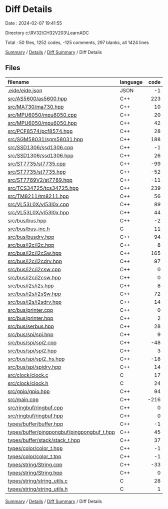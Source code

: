 # Diff Details

Date : 2024-02-07 19:41:55

Directory c:\\RV32\\CH32V203\\LearnADC

Total : 50 files,  1252 codes, -125 comments, 297 blanks, all 1424 lines

[Summary](results.md) / [Details](details.md) / [Diff Summary](diff.md) / Diff Details

## Files
| filename | language | code | comment | blank | total |
| :--- | :--- | ---: | ---: | ---: | ---: |
| [.eide/eide.json](/.eide/eide.json) | JSON | -1 | 0 | 0 | -1 |
| [src/AS5600/as5600.hpp](/src/AS5600/as5600.hpp) | C++ | 223 | 0 | 55 | 278 |
| [src/MA730/ma730.hpp](/src/MA730/ma730.hpp) | C++ | 10 | 0 | 6 | 16 |
| [src/MPU6050/mpu6050.cpp](/src/MPU6050/mpu6050.cpp) | C++ | 20 | 8 | 7 | 35 |
| [src/MPU6050/mpu6050.hpp](/src/MPU6050/mpu6050.hpp) | C++ | 42 | 1 | 12 | 55 |
| [src/PCF8574/pcf8574.hpp](/src/PCF8574/pcf8574.hpp) | C++ | 28 | 0 | 8 | 36 |
| [src/SGM58031/sgm58031.hpp](/src/SGM58031/sgm58031.hpp) | C++ | 188 | 1 | 37 | 226 |
| [src/SSD1306/ssd1306.cpp](/src/SSD1306/ssd1306.cpp) | C++ | -1 | -4 | -1 | -6 |
| [src/SSD1306/ssd1306.hpp](/src/SSD1306/ssd1306.hpp) | C++ | 26 | 0 | -1 | 25 |
| [src/ST7735/st7735.cpp](/src/ST7735/st7735.cpp) | C++ | -99 | -12 | -13 | -124 |
| [src/ST7735/st7735.hpp](/src/ST7735/st7735.hpp) | C++ | -52 | 0 | -13 | -65 |
| [src/ST7789V2/st7789.hpp](/src/ST7789V2/st7789.hpp) | C++ | -11 | 0 | 0 | -11 |
| [src/TCS34725/tcs34725.hpp](/src/TCS34725/tcs34725.hpp) | C++ | 239 | 1 | 54 | 294 |
| [src/TM8211/tm8211.hpp](/src/TM8211/tm8211.hpp) | C++ | 56 | 2 | 15 | 73 |
| [src/VL53L0X/vl53l0x.cpp](/src/VL53L0X/vl53l0x.cpp) | C++ | 89 | 0 | 16 | 105 |
| [src/VL53L0X/vl53l0x.hpp](/src/VL53L0X/vl53l0x.hpp) | C++ | 44 | 0 | 15 | 59 |
| [src/bus/bus.hpp](/src/bus/bus.hpp) | C++ | -2 | 0 | -4 | -6 |
| [src/bus/bus_inc.h](/src/bus/bus_inc.h) | C | 11 | 0 | 3 | 14 |
| [src/bus/busdrv.hpp](/src/bus/busdrv.hpp) | C++ | 94 | 0 | 17 | 111 |
| [src/bus/i2c/i2c.hpp](/src/bus/i2c/i2c.hpp) | C++ | 8 | 0 | 5 | 13 |
| [src/bus/i2c/i2cSw.hpp](/src/bus/i2c/i2cSw.hpp) | C++ | 165 | 12 | 28 | 205 |
| [src/bus/i2c/i2cdrv.hpp](/src/bus/i2c/i2cdrv.hpp) | C++ | 97 | 1 | 15 | 113 |
| [src/bus/i2c/i2csw.cpp](/src/bus/i2c/i2csw.cpp) | C++ | 0 | 0 | -1 | -1 |
| [src/bus/i2c/i2csw.hpp](/src/bus/i2c/i2csw.hpp) | C++ | 0 | -38 | -14 | -52 |
| [src/bus/i2s/i2s.hpp](/src/bus/i2s/i2s.hpp) | C++ | 8 | 0 | 5 | 13 |
| [src/bus/i2s/i2sSw.hpp](/src/bus/i2s/i2sSw.hpp) | C++ | 72 | 8 | 26 | 106 |
| [src/bus/i2s/i2sdrv.hpp](/src/bus/i2s/i2sdrv.hpp) | C++ | 14 | 0 | 5 | 19 |
| [src/bus/printer.cpp](/src/bus/printer.cpp) | C++ | 0 | -12 | 1 | -11 |
| [src/bus/printer.hpp](/src/bus/printer.hpp) | C++ | 2 | 1 | 0 | 3 |
| [src/bus/serbus.hpp](/src/bus/serbus.hpp) | C++ | 28 | 13 | 14 | 55 |
| [src/bus/spi/spi.hpp](/src/bus/spi/spi.hpp) | C++ | 9 | 0 | 6 | 15 |
| [src/bus/spi/spi2.cpp](/src/bus/spi/spi2.cpp) | C++ | -48 | 0 | -2 | -50 |
| [src/bus/spi/spi2.hpp](/src/bus/spi/spi2.hpp) | C++ | 3 | 3 | 4 | 10 |
| [src/bus/spi/spi2_hs.hpp](/src/bus/spi/spi2_hs.hpp) | C++ | -18 | 0 | -7 | -25 |
| [src/bus/spi/spidrv.hpp](/src/bus/spi/spidrv.hpp) | C++ | 14 | 0 | 5 | 19 |
| [src/clock/clock.c](/src/clock/clock.c) | C | 17 | -2 | 5 | 20 |
| [src/clock/clock.h](/src/clock/clock.h) | C | 24 | 6 | 8 | 38 |
| [src/gpio/gpio.hpp](/src/gpio/gpio.hpp) | C++ | 94 | 0 | 20 | 114 |
| [src/main.cpp](/src/main.cpp) | C++ | -216 | -65 | -47 | -328 |
| [src/ringbuf/ringbuf.cpp](/src/ringbuf/ringbuf.cpp) | C++ | 0 | 0 | -1 | -1 |
| [src/ringbuf/ringbuf.hpp](/src/ringbuf/ringbuf.hpp) | C++ | 0 | 0 | -1 | -1 |
| [types/buffer/buffer.hpp](/types/buffer/buffer.hpp) | C++ | -1 | 0 | -1 | -2 |
| [types/buffer/pingpongbuf/pingpongbuf_t.hpp](/types/buffer/pingpongbuf/pingpongbuf_t.hpp) | C++ | 45 | 0 | 13 | 58 |
| [types/buffer/stack/stack_t.hpp](/types/buffer/stack/stack_t.hpp) | C++ | 37 | -52 | -5 | -20 |
| [types/color/color_t.hpp](/types/color/color_t.hpp) | C++ | -1 | 0 | 1 | 0 |
| [types/color/color_t.tpp](/types/color/color_t.tpp) | C++ | -1 | 0 | -1 | -2 |
| [types/string/String.cpp](/types/string/String.cpp) | C++ | -33 | 2 | 2 | -29 |
| [types/string/String.hpp](/types/string/String.hpp) | C++ | 0 | 1 | 0 | 1 |
| [types/string/string_utils.c](/types/string/string_utils.c) | C | 28 | 0 | 1 | 29 |
| [types/string/string_utils.h](/types/string/string_utils.h) | C | 1 | 0 | 0 | 1 |

[Summary](results.md) / [Details](details.md) / [Diff Summary](diff.md) / Diff Details